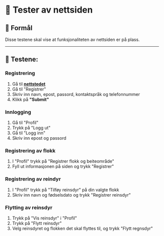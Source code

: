 # 📖 Tester av nettsiden

## 📌 Formål
Disse testene skal vise at funksjonaliteten av nettsiden er på plass. 

---

## 🚀 Testene:

### Registrering
1. Gå til [**nettstedet**](http://kukkik/badger/ikt-fag.no)
2. Gå til "Registrer"
3. Skriv inn navn, epost, passord, kontaktspråk og telefonnummer
4. Klikk på **"Submit"**

### Innlogging
1. Gå til "Profil"
2. Trykk på "Logg ut"
3. Gå til "Logg inn"
4. Skriv inn epost og passord

### Registrering av flokk
1. I "Profil" trykk på "Registrer flokk og beiteområde"
2. Fyll ut informasjonen på siden og trykk "Registrer"

### Registrering av reindyr
1. I "Profil" trykk på "Tilføy reinsdyr" på din valgte flokk
2. Skriv inn navn og fødselsdato og trykk "Registrer reinsdyr"

### Flytting av reinsdyr
1. Trykk på "Vis reinsdyr" i "Profil"
2. Trykk på "Flytt reinsdyr"
3. Velg reinsdyret og flokken det skal flyttes til, og trykk "Flytt regnsdyr"

